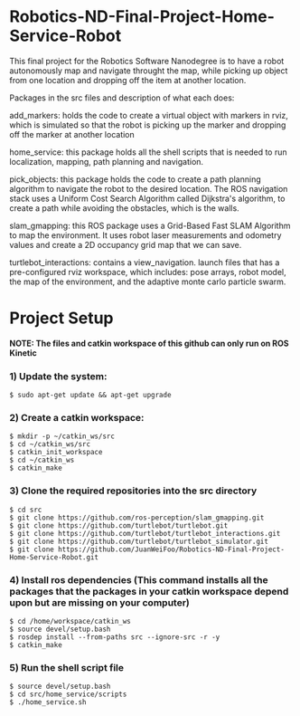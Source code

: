# Robotics-ND-Final-Project-Home-Service-Robot
This final project for the Robotics Software Nanodegree is to have a robot autonomously map and navigate throught the map, while picking up object from one location and dropping off the item at another location.

Packages in the src files and description of what each does: 

add_markers: holds the code to create a virtual object with markers in rviz, which is simulated so that the robot is picking up the marker and dropping off the marker at another location 

home_service: this package holds all the shell scripts that is needed to run localization, mapping, path planning and navigation. 

pick_objects: this package holds the code to create a path planning algorithm to navigate the robot to the desired location. The ROS navigation stack uses a Uniform Cost Search Algorithm called Dijkstra's algorithm, to create a path while avoiding the obstacles, which is the walls. 

slam_gmapping: this ROS package uses a Grid-Based Fast SLAM Algorithm to map the environment. It uses robot laser measurements and odometry values and create a 2D occupancy grid map that we can save. 

turtlebot_interactions: contains a view_navigation. launch files that has a pre-configured rviz workspace, which includes: pose arrays, robot model, the map of the environment, and the adaptive monte carlo particle swarm.

# Project Setup
**NOTE: The files and catkin workspace of this github can only run on ROS Kinetic**

### 1) Update the system:  
`$ sudo apt-get update && apt-get upgrade`

### 2) Create a catkin workspace: 
```
$ mkdir -p ~/catkin_ws/src
$ cd ~/catkin_ws/src
$ catkin_init_workspace
$ cd ~/catkin_ws
$ catkin_make
```
### 3) Clone the required repositories into the src directory
```
$ cd src
$ git clone https://github.com/ros-perception/slam_gmapping.git
$ git clone https://github.com/turtlebot/turtlebot.git
$ git clone https://github.com/turtlebot/turtlebot_interactions.git
$ git clone https://github.com/turtlebot/turtlebot_simulator.git
$ git clone https://github.com/JuanWeiFoo/Robotics-ND-Final-Project-Home-Service-Robot.git

```
### 4) Install ros dependencies (This command installs all the packages that the packages in your catkin workspace depend upon but are missing on your computer)
```
$ cd /home/workspace/catkin_ws
$ source devel/setup.bash
$ rosdep install --from-paths src --ignore-src -r -y
$ catkin_make
```
### 5) Run the shell script file 
```
$ source devel/setup.bash
$ cd src/home_service/scripts
$ ./home_service.sh
```
